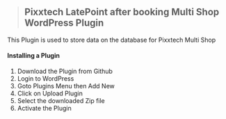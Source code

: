 > ## Pixxtech LatePoint after booking Multi Shop WordPress Plugin
This Plugin is used to store data on the database for Pixxtech Multi Shop

#### Installing a Plugin
1. Download the Plugin from Github
2. Login to WordPress
3. Goto Plugins Menu then Add New
4. Click on Upload Plugin
5. Select the downloaded Zip file
6. Activate the Plugin
